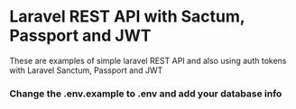 # Laravel REST API with Sactum, Passport and JWT
These are examples of simple laravel REST API and also using auth tokens with Laravel Sanctum, Passport and JWT

### Change the .env.example to .env and add your database info

